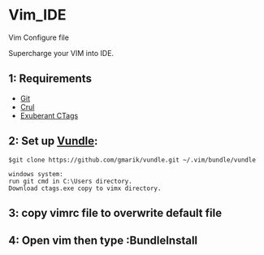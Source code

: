 # Vim_IDE
Vim Configure file

Supercharge your VIM into IDE.

1: Requirements 
---------------------
*  [Git](https://git-scm.com/)
*  [Crul](https://curl.haxx.se/) 	
*  [Exuberant CTags](http://ctags.sourceforge.net/)
	
2: Set up [Vundle](http://github.com/VundleVim/Vundle.vim):
---------------------
    $git clone https://github.com/gmarik/vundle.git ~/.vim/bundle/vundle
    
    windows system:
    run git cmd in C:\Users directory.
    Download ctags.exe copy to vimx directory.

3: copy vimrc file to overwrite default file
---------------------
4: Open vim then type :BundleInstall
---------------------
